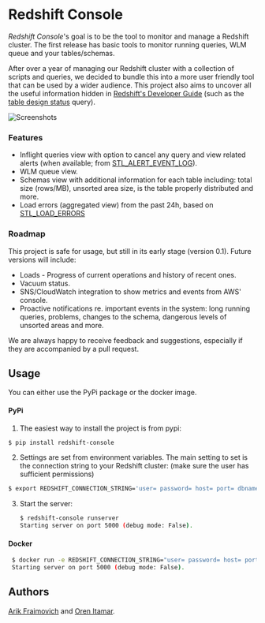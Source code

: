 # Redshift Console

_Redshift Console_'s goal is to be the tool to monitor and manage a Redshift cluster. The first release has basic tools to monitor running queries, WLM queue and your tables/schemas.

After over a year of managing our Redshift cluster with a collection of scripts and queries, we decided to bundle this into a more user friendly tool that can be used by a wider audience. This project also aims to uncover all the useful information hidden in [Redshift's Developer Guide](http://docs.aws.amazon.com/redshift/latest/dg/) (such as the [table design status](http://docs.aws.amazon.com/redshift/latest/dg/c_analyzing-table-design.html) query).

![Screenshots](https://dl.dropboxusercontent.com/u/2186704/rdc_screenshots.gif)

### Features

* Inflight queries view with option to cancel any query and view related alerts (when available; from [STL_ALERT_EVENT_LOG](http://docs.aws.amazon.com/redshift/latest/dg/r_STL_ALERT_EVENT_LOG.html)).
* WLM queue view.
* Schemas view with additional information for each table including: total size (rows/MB), unsorted area size, is the table properly distributed and more.
* Load errors (aggregated view) from the past 24h, based on [STL_LOAD_ERRORS](http://docs.aws.amazon.com/redshift/latest/dg/r_STL_LOAD_ERRORS.html)

### Roadmap

This project is safe for usage, but still in its early stage (version 0.1). Future versions will include:

* Loads - Progress of current operations and history of recent ones.
* Vacuum status.
* SNS/CloudWatch integration to show metrics and events from AWS' console.
* Proactive notifications re. important events in the system: long running queries, problems, changes to the schema, dangerous levels of unsorted areas and more.

We are always happy to receive feedback and suggestions, especially if they are accompanied by a pull request.

## Usage

You can either use the PyPi package or the docker image.

#### PyPi

1. The easiest way to install the project is from pypi:

  ```bash
  $ pip install redshift-console
  ```

2. Settings are set from environment variables. The main setting to set is the connection string to your Redshift cluster: (make sure the user has sufficient permissions)

  ```bash
  $ export REDSHIFT_CONNECTION_STRING='user= password= host= port= dbname='
  ```

3. Start the server:

   ```bash
   $ redshift-console runserver
   Starting server on port 5000 (debug mode: False).
   ```
   
#### Docker
  ```bash
   $ docker run -e REDSHIFT_CONNECTION_STRING="user= password= host= port=5439 dbname=" -p 5000:5000 everythingme/redshift-console
   Starting server on port 5000 (debug mode: False).
   ```

## Authors

[Arik Fraimovich](http://github.com/arikfr) and [Oren Itamar](http://github.com/orenitamar).
